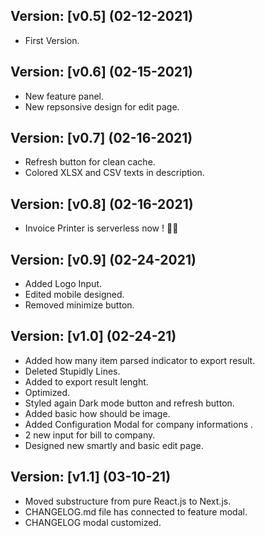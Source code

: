 ## Version: [v0.5] (02-12-2021)
- First Version.

## Version: [v0.6] (02-15-2021)
- New feature panel.
- New repsonsive design for edit page.

## Version: [v0.7] (02-16-2021)
- Refresh button for clean cache.
- Colored XLSX and CSV texts in description.

## Version: [v0.8] (02-16-2021)
- Invoice Printer is serverless now ! 🎉🎉

## Version: [v0.9] (02-24-2021)
- Added Logo Input.
- Edited mobile designed.
- Removed minimize button.

## Version: [v1.0] (02-24-21)
- Added how many item parsed indicator to export result.
- Deleted Stupidly Lines.
- Added to export result lenght.
- Optimized.
- Styled again Dark mode button and refresh button.
- Added basic how should be image.
- Added Configuration Modal for company informations .
- 2 new input for bill to company.
- Designed new smartly and basic edit page.

## Version: [v1.1] (03-10-21)
- Moved substructure from pure React.js to Next.js.
- CHANGELOG.md file has connected to feature modal.
- CHANGELOG modal customized.